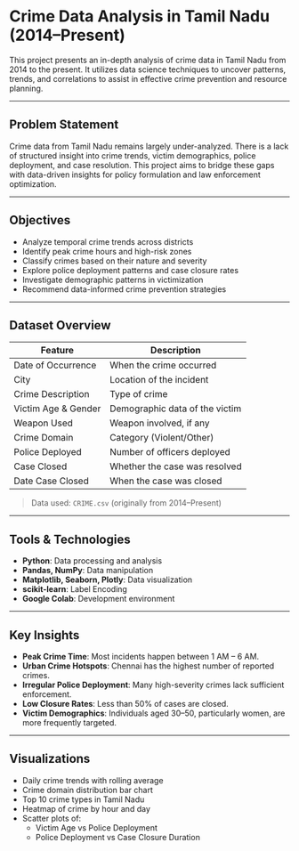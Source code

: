 # Crime Data Analysis in Tamil Nadu (2014–Present)

This project presents an in-depth analysis of crime data in Tamil Nadu from 2014 to the present. It utilizes data science techniques to uncover patterns, trends, and correlations to assist in effective crime prevention and resource planning.

---

## Problem Statement

Crime data from Tamil Nadu remains largely under-analyzed. There is a lack of structured insight into crime trends, victim demographics, police deployment, and case resolution. This project aims to bridge these gaps with data-driven insights for policy formulation and law enforcement optimization.

---

## Objectives

- Analyze temporal crime trends across districts
- Identify peak crime hours and high-risk zones
- Classify crimes based on their nature and severity
- Explore police deployment patterns and case closure rates
- Investigate demographic patterns in victimization
- Recommend data-informed crime prevention strategies

---

## Dataset Overview

| Feature             | Description                          |
|---------------------|--------------------------------------|
| Date of Occurrence  | When the crime occurred              |
| City                | Location of the incident             |
| Crime Description   | Type of crime                        |
| Victim Age & Gender | Demographic data of the victim       |
| Weapon Used         | Weapon involved, if any              |
| Crime Domain        | Category (Violent/Other)             |
| Police Deployed     | Number of officers deployed          |
| Case Closed         | Whether the case was resolved        |
| Date Case Closed    | When the case was closed             |

> Data used: `CRIME.csv` (originally from 2014–Present)

---

## Tools & Technologies

- **Python**: Data processing and analysis
- **Pandas, NumPy**: Data manipulation
- **Matplotlib, Seaborn, Plotly**: Data visualization
- **scikit-learn**: Label Encoding
- **Google Colab**: Development environment

---

## Key Insights

- **Peak Crime Time**: Most incidents happen between 1 AM – 6 AM.
- **Urban Crime Hotspots**: Chennai has the highest number of reported crimes.
- **Irregular Police Deployment**: Many high-severity crimes lack sufficient enforcement.
- **Low Closure Rates**: Less than 50% of cases are closed.
- **Victim Demographics**: Individuals aged 30–50, particularly women, are more frequently targeted.

---

## Visualizations

- Daily crime trends with rolling average
- Crime domain distribution bar chart
- Top 10 crime types in Tamil Nadu
- Heatmap of crime by hour and day
- Scatter plots of:
  - Victim Age vs Police Deployment
  - Police Deployment vs Case Closure Duration


